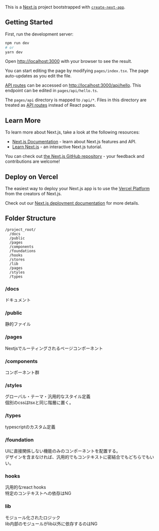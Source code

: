This is a [Next.js](https://nextjs.org/) project bootstrapped with [`create-next-app`](https://github.com/vercel/next.js/tree/canary/packages/create-next-app).

## Getting Started

First, run the development server:

```bash
npm run dev
# or
yarn dev
```

Open [http://localhost:3000](http://localhost:3000) with your browser to see the result.

You can start editing the page by modifying `pages/index.tsx`. The page auto-updates as you edit the file.

[API routes](https://nextjs.org/docs/api-routes/introduction) can be accessed on [http://localhost:3000/api/hello](http://localhost:3000/api/hello). This endpoint can be edited in `pages/api/hello.ts`.

The `pages/api` directory is mapped to `/api/*`. Files in this directory are treated as [API routes](https://nextjs.org/docs/api-routes/introduction) instead of React pages.

## Learn More

To learn more about Next.js, take a look at the following resources:

- [Next.js Documentation](https://nextjs.org/docs) - learn about Next.js features and API.
- [Learn Next.js](https://nextjs.org/learn) - an interactive Next.js tutorial.

You can check out [the Next.js GitHub repository](https://github.com/vercel/next.js/) - your feedback and contributions are welcome!

## Deploy on Vercel

The easiest way to deploy your Next.js app is to use the [Vercel Platform](https://vercel.com/new?utm_medium=default-template&filter=next.js&utm_source=create-next-app&utm_campaign=create-next-app-readme) from the creators of Next.js.

Check out our [Next.js deployment documentation](https://nextjs.org/docs/deployment) for more details.

## Folder Structure

```
/project_root/
  /docs
  /public
  /pages
  /components
  /foundations
  /hooks
  /stores
  /lib
  /pages
  /styles
  /types
```

### /docs

ドキュメント

### /public

静的ファイル

### /pages

Nextjsでルーティングされるページコンポーネント

### /components

コンポーネント群

### /styles

グローバル・テーマ・汎用的なスタイル定義<br>
個別のcssはtsxと同じ階層に置く。

### /types

typescriptのカスタム定義

### /foundation

UIに直接関係しない機能のみのコンポーネントを配置する。<br />
デザインを含まなければ、汎用的でもコンテキストに密結合でもどちらでもいい。

### hooks
  
汎用的なreact hooks<br />
特定のコンテキストへの依存はNG

### lib

モジュール化されたロジック<br />
lib内部のモジュールがlib以外に依存するのはNG
